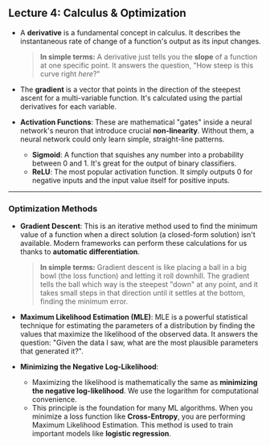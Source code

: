 ## Lecture 4: Calculus & Optimization 

* A **derivative** is a fundamental concept in calculus. It describes the instantaneous rate of change of a function's output as its input changes.

    > **In simple terms:** A derivative just tells you the **slope** of a function at one specific point. It answers the question, "How steep is this curve right *here*?"

* The **gradient** is a vector that points in the direction of the steepest ascent for a multi-variable function. It's calculated using the partial derivatives for each variable.

* **Activation Functions**: These are mathematical "gates" inside a neural network's neuron that introduce crucial **non-linearity**. Without them, a neural network could only learn simple, straight-line patterns.
    * **Sigmoid**: A function that squishes any number into a probability between 0 and 1. It's great for the output of binary classifiers.
    * **ReLU**: The most popular activation function. It simply outputs 0 for negative inputs and the input value itself for positive inputs.

***

### Optimization Methods

* **Gradient Descent**: This is an iterative method used to find the minimum value of a function when a direct solution (a closed-form solution) isn't available. Modern frameworks can perform these calculations for us thanks to **automatic differentiation**.

    > **In simple terms:** Gradient descent is like placing a ball in a big bowl (the loss function) and letting it roll downhill. The gradient tells the ball which way is the steepest "down" at any point, and it takes small steps in that direction until it settles at the bottom, finding the minimum error.

* **Maximum Likelihood Estimation (MLE)**: MLE is a powerful statistical technique for estimating the parameters of a distribution by finding the values that maximize the likelihood of the observed data. It answers the question: "Given the data I saw, what are the most plausible parameters that generated it?".

* **Minimizing the Negative Log-Likelihood**:
    * Maximizing the likelihood is mathematically the same as **minimizing the negative log-likelihood**. We use the logarithm for computational convenience.
    * This principle is the foundation for many ML algorithms. When you minimize a loss function like **Cross-Entropy**, you are performing Maximum Likelihood Estimation. This method is used to train important models like **logistic regression**.
